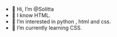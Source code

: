 - 👋 Hi, I’m @Solitta
- 💯 I know HTML.
- 👀 I’m interested in python , html and css.
- 🌱 I’m currently learning CSS.

<!---
Solitta/Solitta is a ✨ special ✨ repository because its `README.md` (this file) appears on your GitHub profile.
You can click the Preview link to take a look at your changes.
--->

